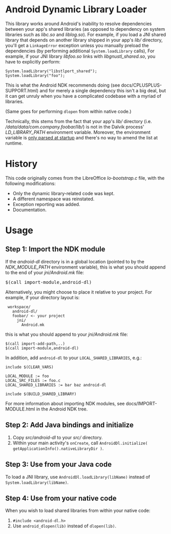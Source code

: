 Android Dynamic Library Loader
==============================

This library works around Android's inability to resolve dependencies between your app's shared libraries (as opposed to dependency on system libraries such as *libc.so* and *liblog.so*).
For example, if you load a JNI shared library that depends on another library shipped in your app's *lib/* directory, you'll get a `LinkageError` exception unless you manually preload the dependencies (by performing additional `System.loadLibrary` calls), 
For example, if your JNI library *libfoo.so* links with *libgnustl_shared.so*, you have to explicitly perform:

    System.loadLibrary("libstlport_shared");
    System.loadLibrary("foo");
	
This is what the Android NDK recommends doing (see docs/CPLUSPLUS-SUPPORT.html) and for merely a single dependency this isn't a big deal, but it can get unruly when you have a complicated codebase with a myriad of libraries.

(Same goes for performing `dlopen` from within native code.)

Technically, this stems from the fact that your app's *lib/* directory (i.e. */data/data/com.company.foobar/lib/*) is not in the Dalvik process' *LD_LIBRARY_PATH* environment variable. Moreover, the environment variable is [only parsed at startup](https://groups.google.com/d/msg/android-ndk/m6OddFQINxs/sAQ34sFhJ7QJ) and there's no way to amend the list at runtime.

History
=======

This code originally comes from the LibreOffice *lo-bootstrap.c* file, with the following modifications:

* Only the dynamic library-related code was kept.
* A different namespace was reinstated.
* Exception reporting was added.
* Documentation.

Usage
=====

## Step 1: Import the NDK module

If the *android-dl* directory is in a global location (pointed to by the *NDK_MODULE_PATH* environment variable), this is what you should append to the end of your *jni/Android.mk* file:

<pre>
$(call import-module,android-dl)
</pre>

Alternatively, you might choose to place it relative to your project.
For example, if your directory layout is:

     workspace/
       android-dl/
       foobar/ <- your project
	     jni/
	       Android.mk

this is what you should append to your *jni/Android.mk* file:

    $(call import-add-path,..)
    $(call import-module,android-dl)

In addition, add `android-dl` to your `LOCAL_SHARED_LIBRARIES`, e.g.:

    include $(CLEAR_VARS)

    LOCAL_MODULE := foo
    LOCAL_SRC_FILES := foo.c
    LOCAL_SHARED_LIBRARIES := bar baz android-dl

    include $(BUILD_SHARED_LIBRARY)

For more information about importing NDK modules, see docs/IMPORT-MODULE.html in the Android NDK tree.

## Step 2: Add Java bindings and initialize

1. Copy *src/android-dl* to your *src/* directory.
1. Within your main activity's `onCreate`, call `AndroidDl.initialize( getApplicationInfo().nativeLibraryDir )`.

## Step 3: Use from your Java code

To load a JNI library, use `AndroidDl.loadLibrary(libName)` instead of `System.loadLibrary(libName)`.

## Step 4: Use from your native code

When you wish to load shared libraries from within your native code:

1. `#include <android-dl.h>`
1. Use `android_dlopen(lib)` instead of `dlopen(lib)`.
